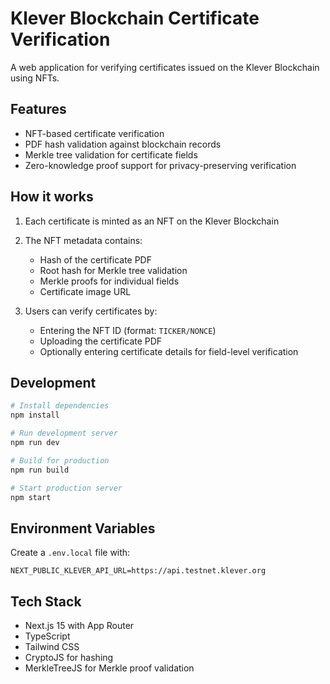 # Klever Blockchain Certificate Verification

A web application for verifying certificates issued on the Klever Blockchain using NFTs.

## Features

- NFT-based certificate verification
- PDF hash validation against blockchain records
- Merkle tree validation for certificate fields
- Zero-knowledge proof support for privacy-preserving verification

## How it works

1. Each certificate is minted as an NFT on the Klever Blockchain
2. The NFT metadata contains:
   - Hash of the certificate PDF
   - Root hash for Merkle tree validation
   - Merkle proofs for individual fields
   - Certificate image URL

3. Users can verify certificates by:
   - Entering the NFT ID (format: `TICKER/NONCE`)
   - Uploading the certificate PDF
   - Optionally entering certificate details for field-level verification

## Development

```bash
# Install dependencies
npm install

# Run development server
npm run dev

# Build for production
npm run build

# Start production server
npm start
```

## Environment Variables

Create a `.env.local` file with:

```
NEXT_PUBLIC_KLEVER_API_URL=https://api.testnet.klever.org
```

## Tech Stack

- Next.js 15 with App Router
- TypeScript
- Tailwind CSS
- CryptoJS for hashing
- MerkleTreeJS for Merkle proof validation
